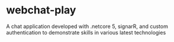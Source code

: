 # webchat-play
A chat application developed with .netcore 5, signarR, and custom authentication to demonstrate skills in various latest technologies
